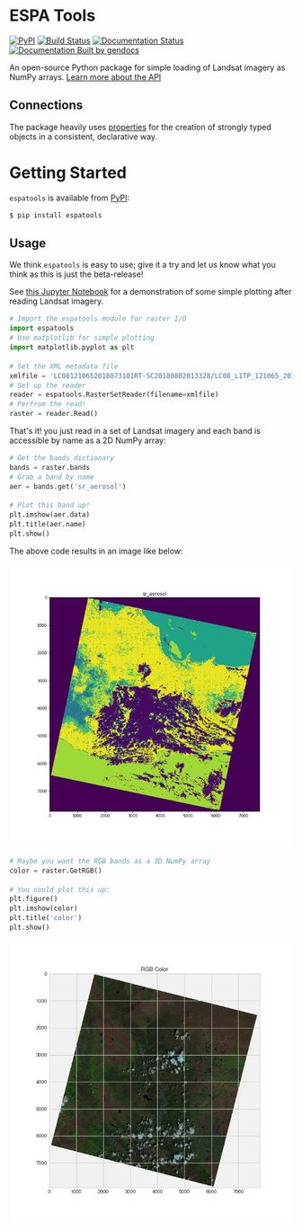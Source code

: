 # ESPA Tools

[![PyPI](https://img.shields.io/pypi/v/espatools.svg)](https://pypi.org/project/espatools/) [![Build Status](https://travis-ci.org/OpenGeoVis/espatools.svg?branch=master)](https://travis-ci.org/OpenGeoVis/espatools) [![Documentation Status](https://readthedocs.org/projects/espatools/badge/?version=latest)](https://espatools.readthedocs.io/en/latest/?badge=latest) [![Documentation Built by gendocs](https://img.shields.io/badge/docs%20by-gendocs-blue.svg)](https://gendocs.readthedocs.io/en/latest/?badge=latest)

An open-source Python package for simple loading of Landsat imagery as NumPy arrays. [Learn more about the API](https://espatools.readthedocs.io/en/latest/)

## Connections

The package heavily uses [properties](http://propertiespy.readthedocs.io/en/latest/) for the creation of strongly typed objects in a consistent, declarative way.

# Getting Started

`espatools` is available from [PyPI](https://pypi.org/project/espatools/):

```bash
$ pip install espatools
```

## Usage

We think `espatools` is easy to use; give it a try and let us know what you think as this is just the beta-release!

See [this Jupyter Notebook](https://github.com/OpenGeoVis/espatools/blob/master/Example.ipynb) for a demonstration of some simple plotting after reading Landsat imagery.

```py
# Import the espatools module for raster I/O
import espatools
# Use matplotlib for simple plotting
import matplotlib.pyplot as plt

# Set the XML metadata file
xmlfile = 'LC081210652018073101RT-SC20180802013328/LC08_L1TP_121065_20180731_20180731_01_RT.xml'
# Set up the reader
reader = espatools.RasterSetReader(filename=xmlfile)
# Perfrom the read!
raster = reader.Read()

```

That's it! you just read in a set of Landsat imagery and each band is accessible by name as a 2D NumPy array:

```py
# Get the bands dictionary
bands = raster.bands
# Grab a band by name
aer = bands.get('sr_aerosol')

# Plot this band up!
plt.imshow(aer.data)
plt.title(aer.name)
plt.show()
```

The above code results in an image like below:

![aerosol](aer.png)


```py
# Maybe you want the RGB bands as a 3D NumPy array
color = raster.GetRGB()

# You could plot this up:
plt.figure()
plt.imshow(color)
plt.title('color')
plt.show()

```

![RGB](RGB.png)

